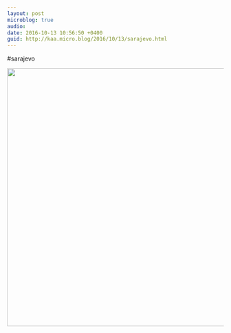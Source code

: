 ```yaml
---
layout: post
microblog: true
audio: 
date: 2016-10-13 10:56:50 +0400
guid: http://kaa.micro.blog/2016/10/13/sarajevo.html
---
```

#sarajevo

<img src="https://www.kaa.bz/uploads/2018/b170c0cd3e.jpg" width="600" height="600" />
